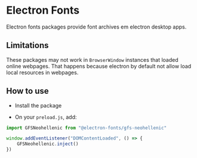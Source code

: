 # Electron Fonts

Electron fonts packages provide font archives em electron desktop apps.

## Limitations

These packages may not work in `BrowserWindow` instances that loaded online webpages. That happens because electron by default not allow load local resources in webpages.

## How to use

* Install the package

* On your `preload.js`, add:

```ts
import GFSNeohellenic from "@electron-fonts/gfs-neohellenic"

window.addEventListener("DOMContentLoaded", () => {
    GFSNeohellenic.inject()
})
```
